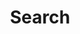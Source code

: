 ---
title: "Search" # in any language you want
layout: "search" # is necessary
# url: "/archive"
# description: "Description for Search"
summary: "search"
placeholder: "search posts"
---